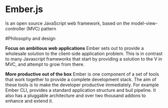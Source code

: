 # Ember.js 
  Is an open source JavaScript web framework, based on the model-view-controller (MVC) pattern

#Philosophy and design

**Focus on ambitious web applications**
  Ember sets out to provide a wholesale solution to the client-side application problem. This is in contrast to many Javascript frameworks that start by providing a solution to the V in MVC, and attempt to grow from there. 

**More productive out of the box**
  Ember is one component of a set of tools that work together to provide a complete development stack. The aim of these tools is to make the developer productive immediately. For example Ember CLI, provides a standard application structure and buil pipeline. It also has a pluggable architecture and over two thousand addons to enhance and extend it. 




